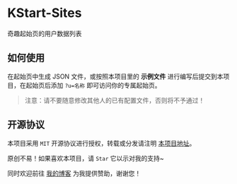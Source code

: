 # KStart-Sites

奇趣起始页的用户数据列表

## 如何使用

在起始页中生成 JSON 文件，或按照本项目里的 **示例文件** 进行编写后提交到本项目，在起始页后添加 `?u=名称` 即可访问你的专属起始页。

> 注意：请不要随意修改其他人的已有配置文件，否则将不予通过！

## 开源协议

本项目采用 `MIT` 开源协议进行授权，转载或分发请注明 [本项目地址](https://github.com/Dreamer-Paul/Docs)。

原创不易！如果喜欢本项目，请 `Star` 它以示对我的支持~

同时欢迎前往 [我的博客](https://paul.ren/donate) 为我提供赞助，谢谢您！
